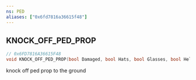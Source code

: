 ```yaml
---
ns: PED
aliases: ["0x6fd7816a36615f48"]
---
```

## KNOCK_OFF_PED_PROP

```c
// 0x6FD7816A36615F48
void KNOCK_OFF_PED_PROP(bool Damaged, bool Hats, bool Glasses, bool Helmets);
```

knock off ped prop to the ground

